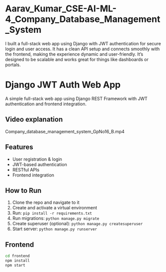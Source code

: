 # Aarav_Kumar_CSE-AI-ML-4_Company_Database_Management_System
I built a full-stack web app using Django with JWT authentication for secure login and user access. It has a clean API setup and connects smoothly with the frontend, making the experience dynamic and user-friendly. It’s designed to be scalable and works great for things like dashboards or portals.
# Django JWT Auth Web App

A simple full-stack web app using Django REST Framework with JWT authentication and frontend integration.

## Video explanation
Company_database_management_system_GpNo16_B.mp4

## Features
- User registration & login
- JWT-based authentication
- RESTful APIs
- Frontend integration

## How to Run

1. Clone the repo and navigate to it  
2. Create and activate a virtual environment  
3. Run: `pip install -r requirements.txt`  
4. Run migrations: `python manage.py migrate`  
5. Create superuser (optional): `python manage.py createsuperuser`  
6. Start server: `python manage.py runserver`

## Frontend
```bash
cd frontend
npm install
npm start
